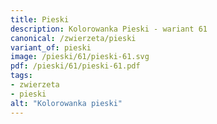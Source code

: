 ```yaml
---
title: Pieski
description: Kolorowanka Pieski - wariant 61
canonical: /zwierzeta/pieski
variant_of: pieski
image: /pieski/61/pieski-61.svg
pdf: /pieski/61/pieski-61.pdf
tags:
- zwierzeta
- pieski
alt: "Kolorowanka pieski"
---
```

